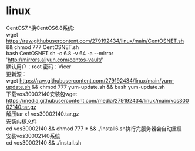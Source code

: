 # linux
CentOS7.*换CentOS6.8系统:
<br />wget https://raw.githubusercontent.com/279192434/linux/main/CentOSNET.sh && chmod 777 CentOSNET.sh
<br />bash CentOSNET.sh -c 6.8 -v 64 -a --mirror 'http://mirrors.aliyun.com/centos-vault/'
<br />默认用户：root 密码：Vicer
<br />更新源：
<br />wget https://raw.githubusercontent.com/279192434/linux/main/yum-update.sh && chmod 777 yum-update.sh && bash yum-update.sh
<br />下载vos30002140安装包wget https://media.githubusercontent.com/media/279192434/linux/main/vos30002140.tar.gz
<br />解压tar xf vos30002140.tar.gz
<br />安装内核文件
<br />cd vos30002140 && chmod 777 * && ./install6.sh执行完服务器会自动重启
<br />安装vos30002140系统
<br />cd vos30002140 && ./install.sh
